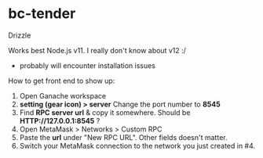 # bc-tender

Drizzle

Works best Node.js v11.
I really don't know about v12 :/
- probably will encounter installation issues

How to get front end to show up:
1. Open Ganache workspace
2. **setting (gear icon) > server** Change the port number to **8545**
3. Find **RPC server url** & copy it somewhere. Should be **HTTP://127.0.0.1:8545** ?
4. Open MetaMask > Networks > Custom RPC
5. Paste the **url** under "New RPC URL". Other fields doesn't matter.
6. Switch your MetaMask connection to the network you just created in #4.
